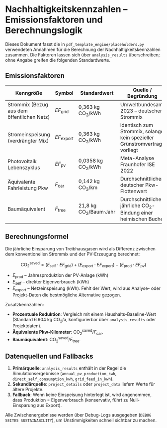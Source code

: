 # Nachhaltigkeitskennzahlen – Emissionsfaktoren und Berechnungslogik

Dieses Dokument fasst die in `pdf_template_engine/placeholders.py` verwendeten Annahmen für die Berechnung der Nachhaltigkeitskennzahlen zusammen. Die Faktoren lassen sich über `analysis_results` überschreiben; ohne Angabe greifen die folgenden Standardwerte.

## Emissionsfaktoren

| Kenngröße | Symbol | Standardwert | Quelle / Begründung |
|-----------|--------|--------------|---------------------|
| Strommix (Bezug aus dem öffentlichen Netz) | $EF_{\text{grid}}$ | 0,363 kg CO$_2$/kWh | Umweltbundesamt 2023 – deutscher Strommix |
| Stromeinspeisung (verdrängter Mix) | $EF_{\text{export}}$ | 0,363 kg CO$_2$/kWh | identisch zum Strommix, solange kein spezieller Grünstromvertrag vorliegt |
| Photovoltaik Lebenszyklus | $EF_{\text{pv}}$ | 0,0358 kg CO$_2$/kWh | Meta-Analyse Fraunhofer ISE 2022 |
| Äquivalente Fahrleistung Pkw | $F_{\text{car}}$ | 0,142 kg CO$_2$/km | Durchschnittlicher deutscher Pkw-Flottenwert |
| Baumäquivalent | $F_{\text{tree}}$ | 21,8 kg CO$_2$/Baum·Jahr | Durchschnittliche jährliche CO$_2$-Bindung einer heimischen Buche |

## Berechnungsformel

Die jährliche Einsparung von Treibhausgasen wird als Differenz zwischen dem konventionellen Strommix und der PV-Erzeugung berechnet:

$$
\text{CO}_2^{\text{saved}} = (E_{\text{self}} \cdot EF_{\text{grid}}) + (E_{\text{export}} \cdot EF_{\text{export}}) - (E_{\text{prod}} \cdot EF_{\text{pv}})
$$

* $E_{\text{prod}}$ – Jahresproduktion der PV-Anlage (kWh)
* $E_{\text{self}}$ – direkter Eigenverbrauch (kWh)
* $E_{\text{export}}$ – Netzeinspeisung (kWh). Fehlt der Wert, wird aus Analyse- oder Projekt-Daten die bestmögliche Alternative gezogen.

Zusatzkennzahlen:

* **Prozentuale Reduktion**: Vergleich mit einem Haushalts-Baseline-Wert (Standard 6.904 kg CO$_2$/a, konfigurierbar über `analysis_results` oder Projektdaten).
* **Äquivalente Pkw-Kilometer**: $\text{CO}_2^{\text{saved}} / F_{\text{car}}$.
* **Baumäquivalent**: $\text{CO}_2^{\text{saved}} / F_{\text{tree}}$.

## Datenquellen und Fallbacks

1. **Primärquelle**: `analysis_results` enthält in der Regel die Simulationsergebnisse (`annual_pv_production_kwh`, `direct_self_consumption_kwh`, `grid_feed_in_kwh`).
2. **Sekundärquelle**: `project_details` oder `project_data` liefern Werte für ältere Projekte.
3. **Fallback**: Wenn keine Einspeisung hinterlegt ist, wird angenommen, dass Produktion = Eigenverbrauch (konservativ, führt zu Null-Einsparung aus Export).

Alle Zwischenergebnisse werden über Debug-Logs ausgegeben (`DEBUG SEITE5 SUSTAINABILITY`), um Unstimmigkeiten schnell sichtbar zu machen.
